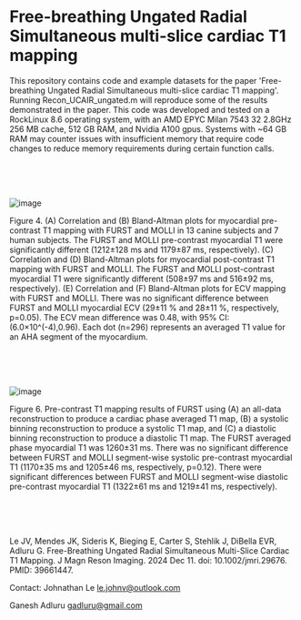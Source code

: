 # Free-breathing Ungated Radial Simultaneous multi-slice cardiac T1 mapping

This repository contains code and example datasets for the paper 'Free-breathing Ungated Radial Simultaneous multi-slice cardiac T1 mapping'. 
Running Recon_UCAIR_ungated.m will reproduce some of the results demonstrated in the paper. This code was developed and tested on a RockLinux 8.6 operating system, 
with an AMD EPYC Milan 7543 32 2.8GHz 256 MB cache, 512 GB RAM, and Nvidia  A100 gpus. Systems with ~64 GB RAM may counter issues with insufficient memory 
that require code changes to reduce memory requirements during certain function calls. 

<br />
<br />
<br />

![image](https://github.com/user-attachments/assets/402d192e-7522-4811-8d68-d7279923473c)

Figure 4. (A) Correlation and (B) Bland-Altman plots for myocardial pre-contrast T1 mapping with FURST and MOLLI in 13 canine subjects and 7 human subjects. The FURST and MOLLI pre-contrast myocardial T1 were significantly different (1212±128 ms and 1179±87 ms, respectively). (C) Correlation and (D) Bland-Altman plots for myocardial post-contrast T1 mapping with FURST and MOLLI. The FURST and MOLLI post-contrast myocardial T1 were significantly different (508±97 ms and 516±92 ms, respectively). (E) Correlation and (F) Bland-Altman plots for ECV mapping with FURST and MOLLI. There was no significant difference between FURST and MOLLI myocardial ECV (29±11 % and 28±11 %, respectively, p=0.05). The ECV mean difference was 0.48, with 95% CI:(6.0×10^(-4),0.96). Each dot (n=296) represents an averaged T1 value for an AHA segment of the myocardium. 

<br />
<br />
<br />

![image](https://github.com/user-attachments/assets/5b33907f-bdae-4c0b-a238-c3707c1f4bdb)

Figure 6. Pre-contrast T1 mapping results of FURST using (A) an all-data reconstruction to produce a cardiac phase averaged T1 map, (B) a systolic binning reconstruction to produce a systolic T1 map, and (C) a diastolic binning reconstruction to produce a diastolic T1 map. The FURST averaged phase myocardial T1 was 1260±31 ms. There was no significant difference between FURST and MOLLI segment-wise systolic pre-contrast myocardial T1 (1170±35 ms and 1205±46 ms, respectively, p=0.12). There were significant differences between FURST and MOLLI segment-wise diastolic pre-contrast myocardial T1 (1322±61 ms and 1219±41 ms, respectively).

<br />
<br />
<br />

Le JV, Mendes JK, Sideris K, Bieging E, Carter S, Stehlik J, DiBella EVR, Adluru G. Free-Breathing Ungated Radial Simultaneous Multi-Slice Cardiac T1 Mapping. J Magn Reson Imaging. 2024 Dec 11. doi: 10.1002/jmri.29676. PMID: 39661447.

Contact:
Johnathan Le 
le.johnv@outlook.com

Ganesh Adluru
gadluru@gmail.com
